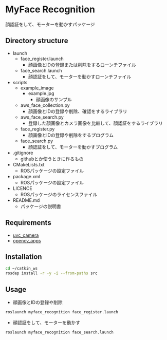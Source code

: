 # MyFace Recognition
顔認証をして、モーターを動かすパッケージ

## Directory structure
* launch
    * face_register.launch
        * 顔画像とIDの登録または削除をするローンチファイル
    * face_search.launch
        * 顔認証をして、モーターを動かすローンチファイル
* scripts
    * example_image
        * example.jpg
            * 顔画像のサンプル
    * aws_face_collection.py
        * 顔画像とIDの登録や削除、確認をするライブラリ
    * aws_face_search.py
        * 登録した顔画像とカメラ画像を比較して、顔認証をするライブラリ
    * face_register.py
        * 顔画像とIDの登録や削除をするプログラム
    * face_search.py
        * 顔認証をして、モーターを動かすプログラム
* .gitignore
    * githubとか使うときに作るもの
* CMakeLists.txt
    * ROSパッケージの設定ファイル
* package.xml
    * ROSパッケージの設定ファイル
* LICENCE
    * ROSパッケージのライセンスファイル
* README.md
    * パッケージの説明書

## Requirements
* [uvc_camera](http://wiki.ros.org/uvc_camera)
* [opencv_apps](http://wiki.ros.org/opencv_apps)

## Installation
```sh
cd ~/catkin_ws
rosdep install -r -y -i --from-paths src
```

## Usage
* 顔画像とIDの登録や削除
```sh
roslaunch myface_recognition face_register.launch
```
* 顔認証をして、モーターを動かす
```sh
roslaunch myface_recognition face_search.launch
```